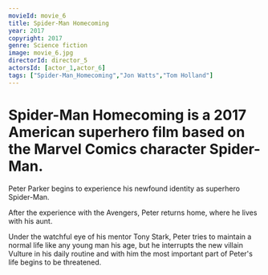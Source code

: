 ```yaml
---
movieId: movie_6
title: Spider-Man Homecoming
year: 2017
copyright: 2017
genre: Science fiction
image: movie_6.jpg
directorId: director_5
actorsId: [actor_1,actor_6]
tags: ["Spider-Man_Homecoming","Jon Watts","Tom Holland"]
---
```


# Spider-Man Homecoming is a 2017 American superhero film based on the Marvel Comics character Spider-Man.
Peter Parker begins to experience his newfound identity as superhero Spider-Man.

After the experience with the Avengers, Peter returns home, where he lives with his aunt.

Under the watchful eye of his mentor Tony Stark, Peter tries to maintain a normal life like any young man his age, but he interrupts the new villain Vulture in his daily routine and with him the most important part of Peter's life begins to be threatened.